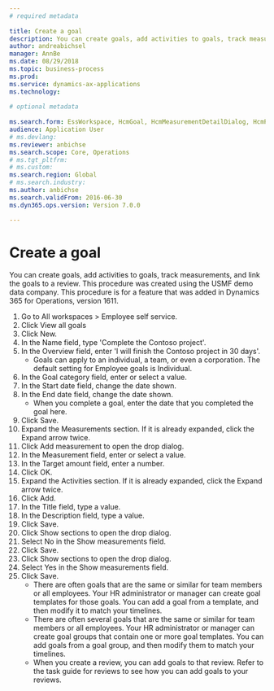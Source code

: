 ```yaml
--- 
# required metadata 
 
title: Create a goal
description: You can create goals, add activities to goals, track measurements, and link the goals to a review. 
author: andreabichsel
manager: AnnBe 
ms.date: 08/29/2018
ms.topic: business-process 
ms.prod:  
ms.service: dynamics-ax-applications 
ms.technology:  
 
# optional metadata 
 
ms.search.form: EssWorkspace, HcmGoal, HcmMeasurementDetailDialog, HcmPerfJournalAdd, HcmGoalChangeSettings, HcmEmployeeDevelopmentWorkspace 
audience: Application User 
# ms.devlang:  
ms.reviewer: anbichse
ms.search.scope: Core, Operations 
# ms.tgt_pltfrm:  
# ms.custom:  
ms.search.region: Global
# ms.search.industry: 
ms.author: anbichse
ms.search.validFrom: 2016-06-30 
ms.dyn365.ops.version: Version 7.0.0 

---
```


# Create a goal

You can create goals, add activities to goals, track measurements, and link the goals to a review. This procedure was created using the USMF demo data company. This procedure is for a feature that was added in Dynamics 365 for Operations, version 1611.

1. Go to All workspaces > Employee self service.
2. Click View all goals
3. Click New.
4. In the Name field, type 'Complete the Contoso project'.
5. In the Overview field, enter 'I will finish the Contoso project in 30 days'.
    * Goals can apply to an individual, a team, or even a corporation. The default setting for Employee goals is Individual.  
6. In the Goal category field, enter or select a value.
7. In the Start date field, change the date shown.
8. In the End date field, change the date shown.
    * When you complete a goal, enter the date that you completed the goal here.  
9. Click Save.
10. Expand the Measurements section. If it is already expanded, click the Expand arrow twice.
11. Click Add measurement to open the drop dialog.
12. In the Measurement field, enter or select a value.
13. In the Target amount field, enter a number.
14. Click OK.
15. Expand the Activities section. If it is already expanded, click the Expand arrow twice.
16. Click Add.
17. In the Title field, type a value.
18. In the Description field, type a value.
19. Click Save.
20. Click Show sections to open the drop dialog.
21. Select No in the Show measurements field.
22. Click Save.
23. Click Show sections to open the drop dialog.
24. Select Yes in the Show measurements field.
25. Click Save.
    * There are often goals that are the same or similar for team members or all employees.     Your HR administrator or manager can create goal templates for those goals. You can add a goal from a template, and then modify it to match your timelines.  
    * There are often several goals that are the same or similar for team members or all employees.     Your HR administrator or manager can create goal groups that contain one or more goal templates. You can add goals from a goal group, and then modify them to match your timelines.  
    * When you create a review, you can add goals to that review. Refer to the task guide for reviews to see how you can add goals to your reviews.  


